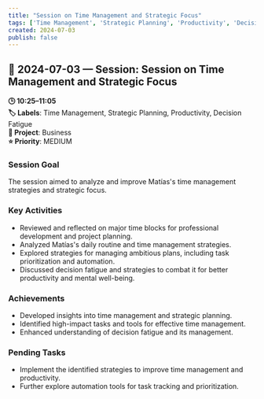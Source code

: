 ```yaml
---
title: "Session on Time Management and Strategic Focus"
tags: ['Time Management', 'Strategic Planning', 'Productivity', 'Decision Fatigue']
created: 2024-07-03
publish: false
---
```


## 📅 2024-07-03 — Session: Session on Time Management and Strategic Focus

**🕒 10:25–11:05**  
**🏷️ Labels**: Time Management, Strategic Planning, Productivity, Decision Fatigue  
**📂 Project**: Business  
**⭐ Priority**: MEDIUM  


### Session Goal
The session aimed to analyze and improve Matías's time management strategies and strategic focus.

### Key Activities
- Reviewed and reflected on major time blocks for professional development and project planning.
- Analyzed Matías's daily routine and time management strategies.
- Explored strategies for managing ambitious plans, including task prioritization and automation.
- Discussed decision fatigue and strategies to combat it for better productivity and mental well-being.

### Achievements
- Developed insights into time management and strategic planning.
- Identified high-impact tasks and tools for effective time management.
- Enhanced understanding of decision fatigue and its management.

### Pending Tasks
- Implement the identified strategies to improve time management and productivity.
- Further explore automation tools for task tracking and prioritization.
